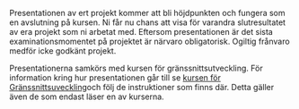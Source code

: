 Presentationen av ert projekt kommer att bli höjdpunkten och fungera som en avslutning på kursen. Ni får nu chans att visa för varandra slutresultatet av era projekt som ni arbetat med. Eftersom presentationen är det sista examinationsmomentet på projektet är närvaro obligatorisk. Ogiltig frånvaro medför icke godkänt projekt.

Presentationerna samkörs med kursen för gränssnittsutveckling. För information kring hur presentationen går till se [kursen för Gränssnittsuveckling](https://coursepress.lnu.se/kurs/granssnittsutveckling-anvandarvanlighet-och-tillganglighet/projektpresentation/)och följ de instruktioner som finns där. Detta gäller även de som endast läser en av kurserna.